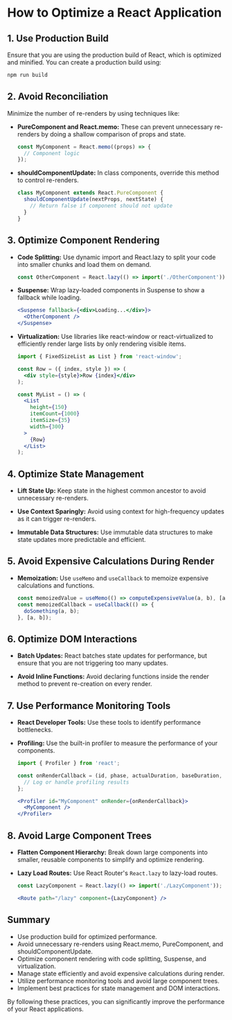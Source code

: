 
# How to Optimize a React Application

## 1. Use Production Build

Ensure that you are using the production build of React, which is optimized and minified. You can create a production build using:

```bash
npm run build
```

## 2. Avoid Reconciliation

Minimize the number of re-renders by using techniques like:

- **PureComponent and React.memo:** These can prevent unnecessary re-renders by doing a shallow comparison of props and state.

  ```jsx
  const MyComponent = React.memo((props) => {
    // Component logic
  });
  ```

- **shouldComponentUpdate:** In class components, override this method to control re-renders.

  ```javascript
  class MyComponent extends React.PureComponent {
    shouldComponentUpdate(nextProps, nextState) {
      // Return false if component should not update
    }
  }
  ```

## 3. Optimize Component Rendering

- **Code Splitting:** Use dynamic import and React.lazy to split your code into smaller chunks and load them on demand.

  ```javascript
  const OtherComponent = React.lazy(() => import('./OtherComponent'));
  ```

- **Suspense:** Wrap lazy-loaded components in Suspense to show a fallback while loading.

  ```jsx
  <Suspense fallback={<div>Loading...</div>}>
    <OtherComponent />
  </Suspense>
  ```

- **Virtualization:** Use libraries like react-window or react-virtualized to efficiently render large lists by only rendering visible items.

  ```jsx
  import { FixedSizeList as List } from 'react-window';

  const Row = ({ index, style }) => (
    <div style={style}>Row {index}</div>
  );

  const MyList = () => (
    <List
      height={150}
      itemCount={1000}
      itemSize={35}
      width={300}
    >
      {Row}
    </List>
  );
  ```

## 4. Optimize State Management

- **Lift State Up:** Keep state in the highest common ancestor to avoid unnecessary re-renders.

- **Use Context Sparingly:** Avoid using context for high-frequency updates as it can trigger re-renders.

- **Immutable Data Structures:** Use immutable data structures to make state updates more predictable and efficient.

## 5. Avoid Expensive Calculations During Render

- **Memoization:** Use `useMemo` and `useCallback` to memoize expensive calculations and functions.

  ```javascript
  const memoizedValue = useMemo(() => computeExpensiveValue(a, b), [a, b]);
  const memoizedCallback = useCallback(() => {
    doSomething(a, b);
  }, [a, b]);
  ```

## 6. Optimize DOM Interactions

- **Batch Updates:** React batches state updates for performance, but ensure that you are not triggering too many updates.

- **Avoid Inline Functions:** Avoid declaring functions inside the render method to prevent re-creation on every render.

## 7. Use Performance Monitoring Tools

- **React Developer Tools:** Use these tools to identify performance bottlenecks.

- **Profiling:** Use the built-in profiler to measure the performance of your components.

  ```jsx
  import { Profiler } from 'react';

  const onRenderCallback = (id, phase, actualDuration, baseDuration, startTime, commitTime, interactions) => {
    // Log or handle profiling results
  };

  <Profiler id="MyComponent" onRender={onRenderCallback}>
    <MyComponent />
  </Profiler>
  ```

## 8. Avoid Large Component Trees

- **Flatten Component Hierarchy:** Break down large components into smaller, reusable components to simplify and optimize rendering.

- **Lazy Load Routes:** Use React Router's `React.lazy` to lazy-load routes.

  ```jsx
  const LazyComponent = React.lazy(() => import('./LazyComponent'));

  <Route path="/lazy" component={LazyComponent} />
  ```

## Summary

- Use production build for optimized performance.
- Avoid unnecessary re-renders using React.memo, PureComponent, and shouldComponentUpdate.
- Optimize component rendering with code splitting, Suspense, and virtualization.
- Manage state efficiently and avoid expensive calculations during render.
- Utilize performance monitoring tools and avoid large component trees.
- Implement best practices for state management and DOM interactions.

By following these practices, you can significantly improve the performance of your React applications.

